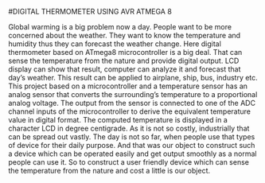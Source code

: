#DIGITAL THERMOMETER USING AVR ATMEGA 8

Global warming is a big problem now a day. People want to be more concerned about the 
weather. They want to know the temperature and humidity thus they can forecast the 
weather change. Here digital thermometer based on ATmega8 microcontroller is a big 
deal. That can sense the temperature from the nature and provide digital output. LCD 
display can show that result, computer can analyze it and forecast that day’s weather. 
This result can be applied to airplane, ship, bus, industry etc. 
This project based on a microcontroller and a temperature sensor has an analog sensor 
that converts the surrounding’s temperature to a proportional analog voltage. The output 
from the sensor is connected to one of the ADC channel inputs of the microcontroller to 
derive the equivalent temperature value in digital format. The computed temperature is 
displayed in a character LCD in degree centigrade.
As it is not so costly, industrially that can be spread out vastly. The day is not so far,
when people use that types of device for their daily purpose. And that was our object to 
construct such a device which can be operated easily and get output smoothly as a normal 
people can use it. 
So to construct a user friendly device which can sense the temperature from the nature
and cost a little is our object.
